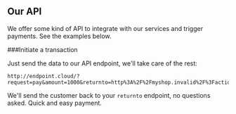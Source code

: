 ## Our API

We offer some kind of API to integrate with our services and trigger payments. See the examples below.

###Initiate a transaction

Just send the data to our API endpoint, we'll take care of the rest:

```
http://endpoint.cloud/?request=pay&amount=1000&returnto=http%3A%2F%2Fmyshop.invalid%2F%3Faction%3Dpaid%26order%3D12345
```

We'll send the customer back to your `returnto` endpoint, no questions asked. Quick and easy payment.